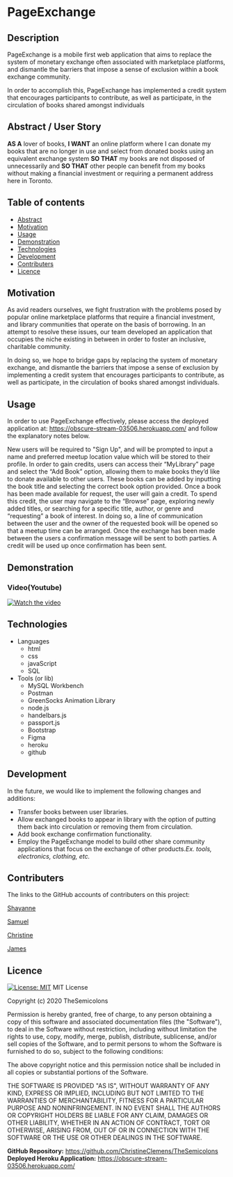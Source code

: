 # PageExchange
## Description
PageExchange is a mobile first web application that aims to replace the system of monetary exchange often associated with marketplace platforms, and dismantle the barriers that impose a sense of exclusion within a book exchange community.    
 
In order to accomplish this, PageExchange has implemented a credit system that encourages participants to contribute, as well as participate, in the circulation of books shared amongst individuals

## Abstract / User Story

**AS A** lover of books, 
**I WANT** an online platform where I can donate my books that are no longer in use and select from donated books using an equivalent exchange system
**SO THAT** my books are not disposed of unnecessarily and
**SO THAT** other people can benefit from my books without making a financial investment or requiring a permanent address here in Toronto.

## Table of contents
* [Abstract](#Abstract)
* [Motivation](#Motivation)
* [Usage](#Usage)
* [Demonstration](#Demonstration)
* [Technologies](#Technologies)
* [Development](#Development)
* [Contributers](#Contributers)
* [Licence](#Licence)

## Motivation

As avid readers ourselves, we fight frustration with the problems posed by popular online marketplace platforms that require a financial investment, and library communities that operate on the basis of borrowing. In an attempt to resolve these issues, our team developed an application that occupies the niche existing in between in order to foster an inclusive, charitable community.
 
In doing so, we hope to bridge gaps by replacing the system of monetary exchange, and dismantle the barriers that impose a sense of exclusion by implementing a credit system that encourages participants to contribute, as well as participate, in the circulation of books shared amongst individuals.


## Usage
 
In order to use PageExchange effectively, please access the deployed application at: https://obscure-stream-03506.herokuapp.com/ and follow the explanatory notes below.

New users will be required to "Sign Up", and will be prompted to input a name and preferred meetup location value which will be stored to their profile. In order to gain credits, users can access their “MyLibrary” page and select the “Add Book” option, allowing them to make books they’d like to donate available to other users. These books can be added by inputting the book title and selecting the correct book option provided. Once a book has been made available for request, the user will gain a credit. To spend this credit, the user may navigate to the “Browse” page, exploring newly added titles, or searching for a specific title, author, or genre and “requesting” a book of interest. In doing so, a line of communication between the user and the owner of the requested book will be opened so that a meetup time can be arranged. Once the exchange has been made between the users a confirmation message will be sent to both parties. A credit will be used up once confirmation has been sent.


## Demonstration
### Video(Youtube)
[![Watch the video](https://img.youtube.com/vi/IxbFA8j9CGw/0.jpg)](https://youtu.be/IxbFA8j9CGw)


## Technologies

* Languages
    * html
    * css
    * javaScript
    * SQL
* Tools (or lib)
    * MySQL Workbench
    * Postman
    * GreenSocks Animation Library
    * node.js
    * handelbars.js
    * passport.js
    * Bootstrap
    * Figma
    * heroku
    * github

## Development
In the future, we would like to implement the following changes and additions:
* Transfer books between user libraries.
* Allow exchanged books to appear in library with the option of putting them back into circulation or removing them from circulation.
* Add book exchange confirmation functionality.
* Employ the PageExchange model to build other share community applications that focus on the exchange of other products._Ex. tools, electronics, clothing, etc._


## Contributers

The links to the GitHub accounts of contributers on this project:

[Shayanne](https://github.com/ShayanneSamarasinghe)

[Samuel](https://github.com/samuelyoo)

[Christine](https://github.com/ChristineClemens)

[James](https://github.com/titanian229)


## Licence
[![License: MIT](https://img.shields.io/badge/License-MIT-yellow.svg)](https://opensource.org/licenses/MIT)
MIT License

Copyright (c) 2020 TheSemicolons

Permission is hereby granted, free of charge, to any person obtaining a copy of this software and associated documentation files (the "Software"), to deal in the Software without restriction, including without limitation the rights to use, copy, modify, merge, publish, distribute, sublicense, and/or sell copies of the Software, and to permit persons to whom the Software is furnished to do so, subject to the following conditions:

The above copyright notice and this permission notice shall be included in all copies or substantial portions of the Software.

THE SOFTWARE IS PROVIDED "AS IS", WITHOUT WARRANTY OF ANY KIND, EXPRESS OR IMPLIED, INCLUDING BUT NOT LIMITED TO THE WARRANTIES OF MERCHANTABILITY, FITNESS FOR A PARTICULAR PURPOSE AND NONINFRINGEMENT. IN NO EVENT SHALL THE AUTHORS OR COPYRIGHT HOLDERS BE LIABLE FOR ANY CLAIM, DAMAGES OR OTHER LIABILITY, WHETHER IN AN ACTION OF CONTRACT, TORT OR OTHERWISE, ARISING FROM, OUT OF OR IN CONNECTION WITH THE SOFTWARE OR THE USE OR OTHER DEALINGS IN THE SOFTWARE.

**GitHub Repository:** https://github.com/ChristineClemens/TheSemicolons     
**Deployed Heroku Application:** https://obscure-stream-03506.herokuapp.com/
